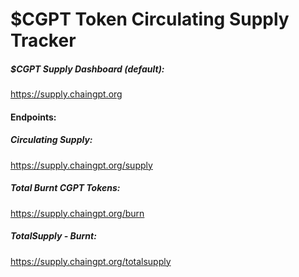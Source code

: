 # $CGPT Token Circulating Supply Tracker

##### $CGPT Supply Dashboard (default):
https://supply.chaingpt.org

#### Endpoints:
##### Circulating Supply: 
https://supply.chaingpt.org/supply

##### Total Burnt CGPT Tokens: 
https://supply.chaingpt.org/burn

##### TotalSupply - Burnt: 
https://supply.chaingpt.org/totalsupply
